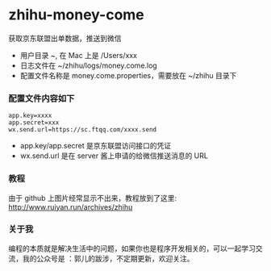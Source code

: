 # zhihu-money-come
获取京东联盟出单数据，推送到微信

- 用户目录 ~, 在 Mac 上是 /Users/xxx
- 日志文件在 ~/zhihu/logs/money.come.log
- 配置文件名称是 money.come.properties，需要放在  ~/zhihu 目录下

### 配置文件内容如下
```
app.key=xxxx
app.secret=xxx
wx.send.url=https://sc.ftqq.com/xxxx.send
```
- app.key/app.secret 是京东联盟访问接口的凭证
- wx.send.url 是在 server 酱上申请的给微信推送消息的 URL

### 教程
由于 github 上图片经常显示不出来，教程放到了这里: <http://www.ruiyan.run/archives/zhihu>

### 关于我
编程的本质就是解决生活中的问题，如果你也是程序开发相关的，可以一起学习交流，我的公众号是 ：郭儿的跋涉，不定期更新，欢迎关注。